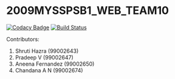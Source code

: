 # 2009MYSSPSB1_WEB_TEAM10

[![Codacy Badge](https://api.codacy.com/project/badge/Grade/7aab6d848c5444ad831b084d34c1b321)](https://app.codacy.com/gh/99002674/2009MYSSPSB1_WEB_TEAM10?utm_source=github.com&utm_medium=referral&utm_content=99002674/2009MYSSPSB1_WEB_TEAM10&utm_campaign=Badge_Grade)
[![Build Status](https://dev.azure.com/chandanaan/webdev/_apis/build/status/99002674.2009MYSSPSB1_WEB_TEAM10?branchName=main)](https://dev.azure.com/chandanaan/webdev/_build/latest?definitionId=2&branchName=main)

Contributors:

1. Shruti Hazra (99002643)
2. Pradeep V (99002647)
3. Aneena Fernandez (99002650)
4. Chandana A N (99002674)
